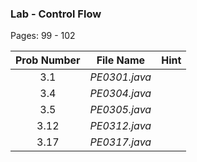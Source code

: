 ### Lab - Control Flow

Pages: 99 - 102

| Prob Number | File Name | Hint |
| :----------:|-----------|------|
| 3.1 | *PE0301.java* |  |
| 3.4 | *PE0304.java* | |
| 3.5 | *PE0305.java*  | |
| 3.12 | *PE0312.java* | |
| 3.17 | *PE0317.java* | |
